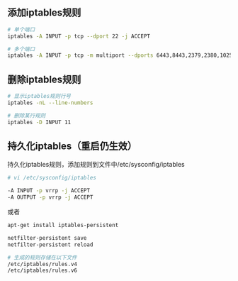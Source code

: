 ## 添加iptables规则

```bash
# 单个端口
iptables -A INPUT -p tcp --dport 22 -j ACCEPT

# 多个端口
iptables -A INPUT -p tcp -m multiport --dports 6443,8443,2379,2380,10250 -j ACCEPT
```

## 删除iptables规则

```bash
# 显示iptables规则行号
iptables -nL --line-numbers

# 删除某行规则
iptables -D INPUT 11
```

## 持久化iptables（重启仍生效）

持久化iptables规则，添加规则到文件中/etc/sysconfig/iptables

```bash
# vi /etc/sysconfig/iptables

-A INPUT -p vrrp -j ACCEPT
-A OUTPUT -p vrrp -j ACCEPT
```

或者

```bash
apt-get install iptables-persistent

netfilter-persistent save
netfilter-persistent reload

# 生成的规则存储在以下文件
/etc/iptables/rules.v4
/etc/iptables/rules.v6
```
